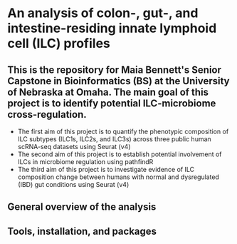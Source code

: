 # An analysis of colon-, gut-, and intestine-residing innate lymphoid cell (ILC) profiles

## This is the repository for Maia Bennett's Senior Capstone in Bioinformatics (BS) at the University of Nebraska at Omaha. The main goal of this project is to identify potential ILC-microbiome cross-regulation.
- The first aim of this project is to quantify the phenotypic composition of ILC subtypes (ILC1s, ILC2s, and ILC3s) across three public human scRNA-seq datasets using Seurat (v4)
- The second aim of this project is to establish potential involvement of ILCs in microbiome regulation using pathfindR
- The third aim of this project is to investigate evidence of ILC composition change between humans with normal and dysregulated (IBD) gut conditions using Seurat (v4)

## General overview of the analysis

## Tools, installation, and packages
